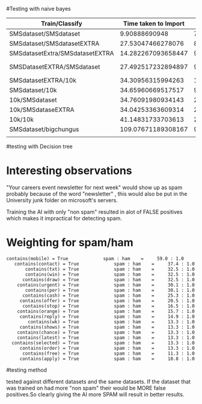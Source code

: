 #Testing with naive bayes

| Train/Classify                  | Time taken to Import | Time taken to train | Accuracy           |  Observations |
|---------------------------------|----------------------|---------------------|--------------------|---------------|
| SMSdataset/SMSdataset           | 9.90888690948        | 7.632158041         | 0.894869034804     |               |
| SMSdataset/SMSdatasetEXTRA      | 27.53047466278076    | 8.29041600227356    | 0.8604923798358733 |		    |
| SMSdatasetExtra/SMSdatasetEXTRA | 14.282267093658447   | 9.740342378616333   | 0.919959812458138  |               |
| SMSDatasetEXTRA/SMSdataset      | 27.492517232894897   | 9.620775938034058   | 0.855400071761751  |false positives|
| SMSdatasetEXTRA/10k             | 34.30956315994263    | 10.256810426712036  | 0.8555074555074555 |               |
| SMSdataset/10k                  | 34.65960669517517    | 9.483527898788452   | 0.8502164502164502 |               |
| 10k/SMSdataset                  | 34.76091980934143    | 21.77569890022278   | 0.8631144599928239 |               |
| 10k/SMSdataseEXTRA              | 34.04253363609314    | 20.75256657600403   | 0.8605157401205626 |               |
| 10k/10k                         | 41.14831733703613    | 22.414910316467285  | 0.8743626743626743 |               |
| SMSdataset/bigchungus           | 109.07671189308167   | 9.74647569656372    | 0.9719150461510888 |               |
|                                 |                      |                     |                    |               |

#testing with Decision tree

# Interesting observations
"Your careers event newsletter for next week" would show up as spam probably because of the word
"newsletter" , this would also be put in the University junk folder on microsoft's servers.

Training the AI with only "non spam" resulted in alot of FALSE positives which makes it impractical for 
detecting spam.

# Weighting for spam/ham

 	contains(mobile) = True             spam : ham    =     59.0 : 1.0
       contains(contact) = True             spam : ham    =     37.4 : 1.0
           contains(txt) = True             spam : ham    =     32.5 : 1.0
           contains(win) = True             spam : ham    =     32.5 : 1.0
          contains(draw) = True             spam : ham    =     32.5 : 1.0
        contains(urgent) = True             spam : ham    =     30.1 : 1.0
           contains(per) = True             spam : ham    =     30.1 : 1.0
          contains(cash) = True             spam : ham    =     25.3 : 1.0
         contains(offer) = True             spam : ham    =     20.5 : 1.0
          contains(stop) = True             spam : ham    =     16.5 : 1.0
        contains(orange) = True             spam : ham    =     15.7 : 1.0
         contains(reply) = True             spam : ham    =     14.9 : 1.0
            contains(wk) = True             spam : ham    =     13.3 : 1.0
         contains(shows) = True             spam : ham    =     13.3 : 1.0
        contains(chance) = True             spam : ham    =     13.3 : 1.0
        contains(latest) = True             spam : ham    =     13.3 : 1.0
      contains(selected) = True             spam : ham    =     13.3 : 1.0
         contains(order) = True             spam : ham    =     13.3 : 1.0
          contains(free) = True             spam : ham    =     11.3 : 1.0
         contains(apply) = True             spam : ham    =     10.8 : 1.0


#testing method 

tested against different datasets and the same datasets. If the dataset that was trained on had more "non spam"
their would be MORE false positives.So clearly giving the AI more SPAM will result in better results.